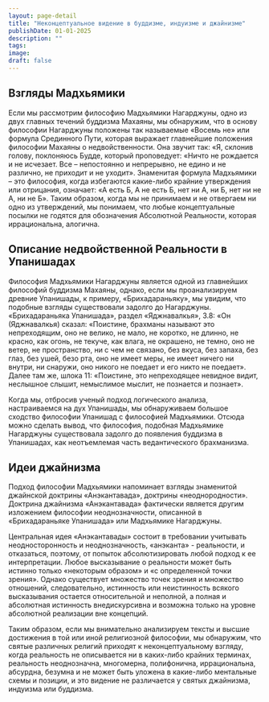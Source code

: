 ```yaml
---
layout: page-detail
title: "Неконцептуальное видение в буддизме, индуизме и джайнизме"
publishDate: 01-01-2025
description: ""
tags:
image:
draft: false
---
```


## Взгляды Мадхьямики

 Если мы рассмотрим философию Мадхьямики Нагарджуны, одно из двух главных течений буддизма Махаяны, мы обнаружим, что в основу философии Нагарджуны положены так называемые «Восемь не» или формула Срединного Пути, которая выражает главнейшие положения философии Махаяны о недвойственности. Она звучит так: «Я, склонив голову, поклоняюсь Будде, который проповедует: «Ничто не рождается и не исчезает. Все – непостоянно и непрерывно, не едино и не различно, не приходит и не уходит». Знаменитая формула Мадхьямики – это философия, когда избегаются какие-либо крайние утверждения или отрицания, означает: «А есть Б, А не есть Б, нет ни А, ни Б, нет ни не А, ни не Б». Таким образом, когда мы не принимаем и не отвергаем ни одно из утверждений, мы понимаем, что любые концептуальные посылки не годятся для обозначения Абсолютной Реальности, которая иррациональна, алогична.

## Описание недвойственной Реальности в Упанишадах

 Философия Мадхьямики Нагарджуны является одной из главнейших философий буддизма Махаяны, однако, если мы проанализируем древние Упанишады, к примеру, «Брихадараньяку», мы увидим, что подобные взгляды существовали задолго до Нагарджуны. «Брихадараньяка Упанишада», раздел «Яджнавалкья», 3.8: «Он (Яджнавалкья) сказал: «Поистине, брахманы называют это непреходящим, оно не велико, не мало, не коротко, не длинно, не красно, как огонь, не текуче, как влага, не окрашено, не темно, оно не ветер, не пространство, ни с чем не связано, без вкуса, без запаха, без глаз, без ушей, безо рта, оно не имеет меры, не имеет ничего ни внутри, ни снаружи, оно никого не поедает и его никто не поедает». Далее там же, шлока 11: «Поистине, это непреходящее невидное видит, неслышное слышит, немыслимое мыслит, не познается и познает». 

 Когда мы, отбросив ученый подход логического анализа, настраиваемся на дух Упанишады, мы обнаруживаем большое сходство философии Упанишад с философией Мадхьямики. Отсюда можно сделать вывод, что философия, подобная Мадхьямике Нагарджуны существовала задолго до появления буддизма в Упанишадах, как неотъемлемая часть ведантического брахманизма. 

## Идеи джайнизма

 Подход философии Мадхьямики напоминает взгляды знаменитой джайнской доктрины «Анэкантавада», доктрины «неоднородности». Доктрина джайнизма «Анэкантавада» фактически является другим изложением философии неоднозначности, описанной в «Брихадараньяке Упанишада» или Мадхьямике Нагарджуны. 

 Центральная идея «Анэкантавады» состоит в требовании учитывать неодносторонность и неоднозначность, «анэканта» - реальности, и отказаться, поэтому, от попыток абсолютизировать любой подход к ее интерпретации. Любое высказывание о реальности может быть истинно только «некоторым образом» и «с определенной точки зрения». Однако существует множество точек зрения и множество отношений, следовательно, истинность или неистинность всякого высказывания остается относительной и неполной, а полная и абсолютная истинность внедискурсивна и возможна только на уровне абсолютной реализации вне концепций. 

 Таким образом, если мы внимательно анализируем тексты и высшие достижения в той или иной религиозной философии, мы обнаружим, что святые различных религий приходят к неконцептуальному взгляду, когда реальность не описывается ни в каких-либо крайних терминах, реальность неоднозначна, многомерна, полифонична, иррациональна, абсурдна, безумна и не может быть уложена в какие-либо ментальные схемы и позиции, и это видение не различается у святых джайнизма, индуизма или буддизма.
